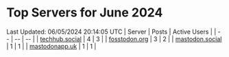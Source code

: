 # Top Servers for June 2024
Last Updated: 06/05/2024 20:14:05 UTC
| Server | Posts | Active Users |
| -- | -- | -- |
| [techhub.social](https://techhub.social/tags/PowerShell) | 4 | 3 |
| [fosstodon.org](https://fosstodon.org/tags/PowerShell) | 3 | 2 |
| [mastodon.social](https://mastodon.social/tags/PowerShell) | 1 | 1 |
| [mastodonapp.uk](https://mastodonapp.uk/tags/PowerShell) | 1 | 1 |
